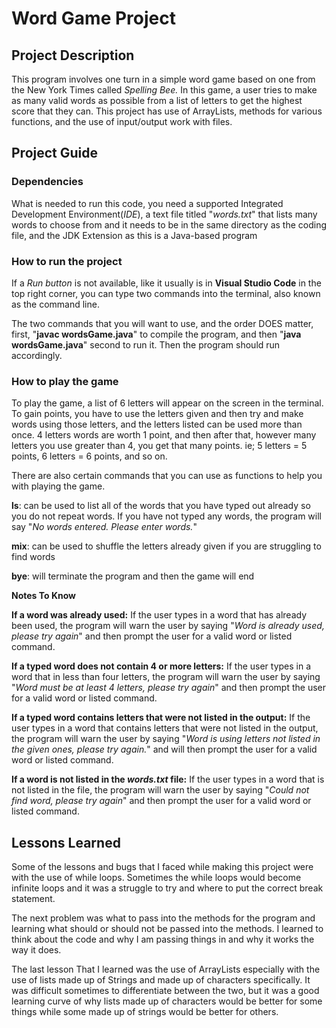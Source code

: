 
# Word Game Project  

## Project Description  

This program involves one turn in a simple word game based on one from the New York Times
called *Spelling Bee.* In this game, a user tries to make as many valid words as possible from a list of letters 
to get the highest score that they can. This project has use of ArrayLists, methods for various functions, and the use
of input/output work with files.

## Project Guide

### Dependencies  

What is needed to run this code, you need a supported Integrated Development Environment(*IDE*), a text file
titled "*words.txt*" that lists many words to choose from and it needs to be in the same directory as the coding file, and the JDK Extension as this is a Java-based program

### How to run the project  

If a *Run button* is not available, like it usually is in **Visual Studio Code** in the top right corner, 
you can type two commands into the terminal, also known as the command line.

The two commands that you will want to use, and the order DOES matter, first, "**javac wordsGame.java**" to compile the program, and then "**java wordsGame.java**" second 
to run it. Then the program should run accordingly.

### How to play the game  

To play the game, a list of 6 letters will appear on the screen in the terminal. To gain points, you have to use the
letters given and then try and make words using those letters, and the letters listed can be used more than once. 4 letters words are worth 1 point, 
and then after that, however many letters you use greater than 4, you get that many points. ie; 5 letters = 5 points, 6 letters = 6 points, and so on.

There are also certain commands that you can use as functions to help you with playing the game.

**ls**: can be used to list all of the words that you have typed out already so you do not repeat words. If you have not typed any words, the program will say "*No words 
entered. Please enter words.*"

**mix**: can be used to shuffle the letters already given if you are struggling to find words

**bye**: will terminate the program and then the game will end

**Notes To Know**

**If a word was already used:** If the user types in a word that has already been used, the program will warn the user by saying "*Word is already used, please try again*" 
and then prompt the user for a valid word or listed command.

**If a typed word does not contain 4 or more letters:** If the user types in a word that in less than four letters, the program will warn the user by saying "*Word must be 
at least 4 letters, please try again*" and then prompt the user for a valid word or listed command.

**If a typed word contains letters that were not listed in the output:** If the user types in a word that contains letters that were not listed in the output, the program 
will warn the user by saying "*Word is using letters not listed in the given ones, please try again.*" and will then prompt the user for a valid word or listed command.

**If a word is not listed in the *words.txt* file:**  If the user types in a word that is not listed in the file, the program will warn the user by saying "*Could not find 
word, please try again*" and then prompt the user for a valid word or listed command.

## Lessons Learned 

Some of the lessons and bugs that I faced while making this project were with the use of while loops. Sometimes the while loops would become infinite loops and it was a 
struggle to try and where to put the correct break statement.

The next problem was what to pass into the methods for the program and learning what should or should not be passed into the methods. I learned to think about the code and 
why I am passing things in and why it works the way it does.

The last lesson That I learned was the use of ArrayLists especially with the use of lists made up of Strings and made up of characters specifically. It was difficult 
sometimes to differentiate between the two, but it was a good learning curve of why lists made up of characters would be better for some things while some made up 
of strings would be better for others.

